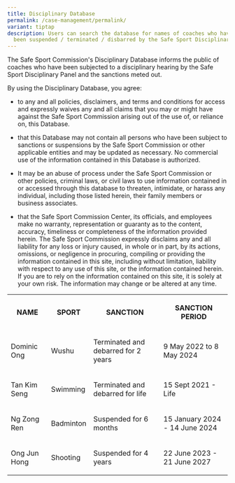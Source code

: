 ```yaml
---
title: Disciplinary Database
permalink: /case-management/permalink/
variant: tiptap
description: Users can search the database for names of coaches who have have
  been suspended / terminated / disbarred by the Safe Sport Disciplinary Panel
---
```

<p>The Safe Sport Commission's Disciplinary Database informs the public of
coaches who have been subjected to a disciplinary hearing by the Safe Sport
Disciplinary Panel and the sanctions meted out.</p>
<p>By using the Disciplinary Database, you agree:</p>
<ul data-tight="true" class="tight">
<li>
<p>to any and all policies, disclaimers, and terms and conditions for access
and expressly waives any and all claims that you may or might have against
the Safe Sport Commission arising out of the use of, or reliance on, this
Database.</p>
</li>
<li>
<p>that this Database may not contain all persons who have been subject to
sanctions or suspensions by the Safe Sport Commission or other applicable
entities and may be updated as necessary. No commercial use of the information
contained in this Database is authorized.</p>
</li>
<li>
<p>It may be an abuse of process under the Safe Sport Commission or other
policies, criminal laws, or civil laws to use information contained in
or accessed through this database to threaten, intimidate, or harass any
individual, including those listed herein, their family members or business
associates.</p>
</li>
<li>
<p>that the Safe Sport Commission Center, its officials, and employees make
no warranty, representation or guaranty as to the content, accuracy, timeliness
or completeness of the information provided herein. The Safe Sport Commission
expressly disclaims any and all liability for any loss or injury caused,
in whole or in part, by its actions, omissions, or negligence in procuring,
compiling or providing the information contained in this site, including
without limitation, liability with respect to any use of this site, or
the information contained herein. If you are to rely on the information
contained on this site, it is solely at your own risk. The information
may change or be altered at any time.</p>
</li>
</ul>
<table>
<tbody>
<tr>
<th rowspan="1" colspan="1">
<p>NAME</p>
</th>
<th rowspan="1" colspan="1">
<p>SPORT</p>
</th>
<th rowspan="1" colspan="1">
<p>SANCTION</p>
</th>
<th rowspan="1" colspan="1">
<p>SANCTION PERIOD</p>
</th>
</tr>
<tr>
<td rowspan="1" colspan="1">
<p>Dominic Ong</p>
</td>
<td rowspan="1" colspan="1">
<p>Wushu</p>
</td>
<td rowspan="1" colspan="1">
<p>Terminated and debarred for 2 years</p>
</td>
<td rowspan="1" colspan="1">
<p>9 May 2022 to 8 May 2024</p>
</td>
</tr>
<tr>
<td rowspan="1" colspan="1">
<p>Tan Kim Seng</p>
</td>
<td rowspan="1" colspan="1">
<p>Swimming</p>
</td>
<td rowspan="1" colspan="1">
<p>Terminated and debarred for life</p>
</td>
<td rowspan="1" colspan="1">
<p>15 Sept 2021 - Life</p>
</td>
</tr>
<tr>
<td rowspan="1" colspan="1">
<p>Ng Zong Ren</p>
</td>
<td rowspan="1" colspan="1">
<p>Badminton</p>
</td>
<td rowspan="1" colspan="1">
<p>Suspended for 6 months</p>
</td>
<td rowspan="1" colspan="1">
<p>15 January 2024 - 14 June 2024</p>
</td>
</tr>
<tr>
<td rowspan="1" colspan="1">
<p>Ong Jun Hong</p>
</td>
<td rowspan="1" colspan="1">
<p>Shooting</p>
</td>
<td rowspan="1" colspan="1">
<p>Suspended for 4 years</p>
</td>
<td rowspan="1" colspan="1">
<p>22 June 2023 - 21 June 2027</p>
</td>
</tr>
</tbody>
</table>
<p></p>